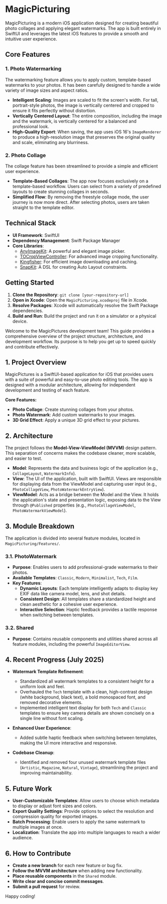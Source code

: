 # MagicPicturing

MagicPicturing is a modern iOS application designed for creating beautiful photo collages and applying elegant watermarks. The app is built entirely in SwiftUI and leverages the latest iOS features to provide a smooth and intuitive user experience.

## Core Features

### 1. Photo Watermarking

The watermarking feature allows you to apply custom, template-based watermarks to your photos. It has been carefully designed to handle a wide variety of image sizes and aspect ratios.

- **Intelligent Scaling**: Images are scaled to fit the screen's width. For tall, portrait-style photos, the image is vertically centered and cropped to ensure it fits perfectly without distortion.
- **Vertically Centered Layout**: The entire composition, including the image and the watermark, is vertically centered for a balanced and professional look.
- **High-Quality Export**: When saving, the app uses iOS 16's `ImageRenderer` to produce a high-resolution image that preserves the original quality and scale, eliminating any blurriness.

### 2. Photo Collage

The collage feature has been streamlined to provide a simple and efficient user experience.

- **Template-Based Collages**: The app now focuses exclusively on a template-based workflow. Users can select from a variety of predefined layouts to create stunning collages in seconds.
- **Simplified Flow**: By removing the freestyle collage mode, the user journey is now more direct. After selecting photos, users are taken straight to the template editor.

## Technical Stack

- **UI Framework**: SwiftUI
- **Dependency Management**: Swift Package Manager
- **Core Libraries**:
    - [AnyImageKit](https://github.com/AnyImage/AnyImageKit): A powerful and elegant image picker.
    - [TOCropViewController](https://github.com/TimOliver/TOCropViewController): For advanced image cropping functionality.
    - [Kingfisher](https://github.com/onevcat/Kingfisher): For efficient image downloading and caching.
    - [SnapKit](https://github.com/SnapKit/SnapKit): A DSL for creating Auto Layout constraints.

## Getting Started

1.  **Clone the Repository**: `git clone [your-repository-url]`
2.  **Open in Xcode**: Open the `MagicPicturing.xcodeproj` file in Xcode.
3.  **Resolve Packages**: Xcode will automatically resolve the Swift Package dependencies.
4.  **Build and Run**: Build the project and run it on a simulator or a physical device.


Welcome to the MagicPictures development team! This guide provides a comprehensive overview of the project structure, architecture, and development workflow. Its purpose is to help you get up to speed quickly and contribute effectively.

## 1. Project Overview

MagicPictures is a SwiftUI-based application for iOS that provides users with a suite of powerful and easy-to-use photo editing tools. The app is designed with a modular architecture, allowing for independent development and testing of each feature.

**Core Features:**
- **Photo Collage**: Create stunning collages from your photos.
- **Photo Watermark**: Add custom watermarks to your images.
- **3D Grid Effect**: Apply a unique 3D grid effect to your pictures.

## 2. Architecture

The project follows the **Model-View-ViewModel (MVVM)** design pattern. This separation of concerns makes the codebase cleaner, more scalable, and easier to test.

- **Model**: Represents the data and business logic of the application (e.g., `CollageLayout`, `WatermarkInfo`).
- **View**: The UI of the application, built with SwiftUI. Views are responsible for displaying data from the ViewModel and capturing user input (e.g., `PhotoCollageView`, `PhotoWatermarkEntryView`).
- **ViewModel**: Acts as a bridge between the Model and the View. It holds the application's state and presentation logic, exposing data to the View through `@Published` properties (e.g., `PhotoCollageViewModel`, `PhotoWatermarkViewModel`).

## 3. Module Breakdown

The application is divided into several feature modules, located in `MagicPicturing/Features/`.

### 3.1. PhotoWatermark

- **Purpose**: Enables users to add professional-grade watermarks to their photos.
- **Available Templates**: `Classic`, `Modern`, `Minimalist`, `Tech`, `Film`.
- **Key Features**:
  - **Dynamic Layouts**: Each template intelligently adapts to display key EXIF data like camera model, lens, and shot details.
  - **Consistent Design**: All templates share a standardized height and clean aesthetic for a cohesive user experience.
  - **Interactive Selection**: Haptic feedback provides a tactile response when switching between templates.

### 3.2. Shared

- **Purpose**: Contains reusable components and utilities shared across all feature modules, including the powerful `ImageEditorView`.

## 4. Recent Progress (July 2025)

- **Watermark Template Refinement**:
  - Standardized all watermark templates to a consistent height for a uniform look and feel.
  - Overhauled the `Tech` template with a clean, high-contrast design (white background, black text), a bold monospaced font, and removed decorative elements.
  - Implemented intelligent text display for both `Tech` and `Classic` templates to ensure key camera details are shown concisely on a single line without font scaling.

- **Enhanced User Experience**:
  - Added subtle haptic feedback when switching between templates, making the UI more interactive and responsive.

- **Codebase Cleanup**:
  - Identified and removed four unused watermark template files (`Artistic`, `Magazine`, `Natural`, `Vintage`), streamlining the project and improving maintainability.

## 5. Future Work

- **User-Customizable Templates**: Allow users to choose which metadata to display or adjust font sizes and colors.
- **Export Quality Settings**: Provide options to select the resolution and compression quality for exported images.
- **Batch Processing**: Enable users to apply the same watermark to multiple images at once.
- **Localization**: Translate the app into multiple languages to reach a wider audience.

## 6. How to Contribute

- **Create a new branch** for each new feature or bug fix.
- **Follow the MVVM architecture** when adding new functionality.
- **Place reusable components** in the `Shared` module.
- **Write clear and concise commit messages**.
- **Submit a pull request** for review.

Happy coding!
